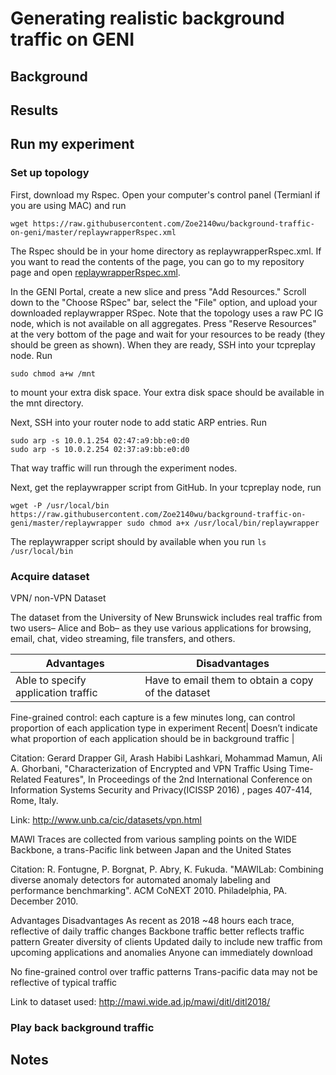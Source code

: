 # Generating realistic background traffic on GENI


## Background


## Results

## Run my experiment


### Set up topology

First, download my Rspec. Open your computer's control panel (Termianl if you are using MAC) and run 

`wget https://raw.githubusercontent.com/Zoe2140wu/background-traffic-on-geni/master/replaywrapperRspec.xml`

The Rspec should be in your home directory as replaywrapperRspec.xml. If you want to read the contents of the page, you can go to my repository page and open [replaywrapperRspec.xml](https://github.com/Zoe2140wu/background-traffic-on-geni/blob/master/replaywrapperRspec.xml).

In the GENI Portal, create a new slice and press "Add Resources." Scroll down to the "Choose RSpec" bar, select the "File" option, and upload your downloaded replaywrapper RSpec. Note that the topology uses a raw PC IG node, which is not available on all aggregates. Press "Reserve Resources" at the very bottom of the page and wait for your resources to be ready (they should be green as shown). When they are ready, SSH into your tcpreplay node. Run 

`sudo chmod a+w /mnt`

to mount your extra disk space. Your extra disk space should be available in the mnt directory.

Next, SSH into your router node to add static ARP entries. Run 

```
sudo arp -s 10.0.1.254 02:47:a9:bb:e0:d0
sudo arp -s 10.0.2.254 02:37:a9:bb:e0:d0
```

That way traffic will run through the experiment nodes.

Next, get the replaywrapper script from GitHub. In your tcpreplay node, run

`wget -P /usr/local/bin https://raw.githubusercontent.com/Zoe2140wu/background-traffic-on-geni/master/replaywrapper
sudo chmod a+x /usr/local/bin/replaywrapper`

The replaywrapper script should by available when you run `ls /usr/local/bin` 

### Acquire dataset

VPN/ non-VPN Dataset

The dataset from the University of New Brunswick includes real traffic from two users– Alice and Bob– as they use various applications for browsing, email, chat, video streaming, file transfers, and others. 

Advantages    | Disadvantages
------------- | ------------- 
Able to specify application traffic | Have to email them to obtain a copy of the dataset
Fine-grained control: each capture is a few minutes long, can control proportion of each application type in experiment
Recent| Doesn’t indicate what proportion of each application should be in background traffic      | 

Citation: Gerard Drapper Gil, Arash Habibi Lashkari, Mohammad Mamun, Ali A. Ghorbani, "Characterization of Encrypted and VPN Traffic Using Time-Related Features", In Proceedings of the 2nd International Conference on Information Systems Security and Privacy(ICISSP 2016) , pages 407-414, Rome, Italy.



Link: http://www.unb.ca/cic/datasets/vpn.html


MAWI
Traces are collected from various sampling points on the WIDE Backbone, a trans-Pacific link between Japan and the United States





Citation: R. Fontugne, P. Borgnat, P. Abry, K. Fukuda. "MAWILab: Combining diverse anomaly detectors for automated anomaly labeling and performance benchmarking". ACM CoNEXT 2010. Philadelphia, PA. December 2010.


 Advantages
Disadvantages
As recent as 2018
~48 hours each trace, reflective of daily traffic changes
Backbone traffic better reflects traffic pattern
Greater diversity of clients
Updated daily to include new traffic from upcoming applications and anomalies
Anyone can immediately download


No fine-grained control over traffic patterns
Trans-pacific data may not be reflective of typical traffic

Link to dataset used: http://mawi.wide.ad.jp/mawi/ditl/ditl2018/

### Play back background traffic


## Notes

